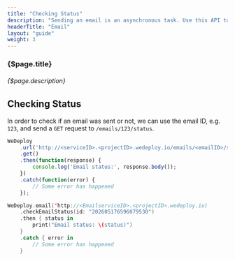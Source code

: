 ```yaml
---
title: "Checking Status"
description: "Sending an email is an asynchronous task. Use this API to know if an email was sent or not."
headerTitle: "Email"
layout: "guide"
weight: 3
---
```


### {$page.title}

###### {$page.description}

<article id="1">

## Checking Status

In order to check if an email was sent or not, we can use the email ID, e.g. `123`, and send a `GET` request to `/emails/123/status`.

```javascript
WeDeploy
	.url('http://<serviceID>.<projectID>.wedeploy.io/emails/<emailID>/status')
	.get()
	.then(function(response) {
		console.log('Email status:', response.body());
	})
	.catch(function(error) {
		// Some error has happened
	});
```
```swift
WeDeploy.email('http://<EmailserviceID>.<projectID>.wedeploy.io)
	.checkEmailStatus(id: "202605176596079530")
	.then { status in
		print("Email status: \(status)")
	}
	.catch { error in
		// Some error has happened
	}
```

</article>
